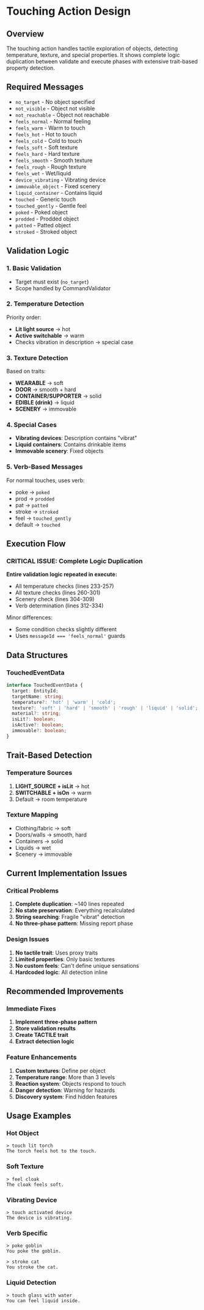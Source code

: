 # Touching Action Design

## Overview
The touching action handles tactile exploration of objects, detecting temperature, texture, and special properties. It shows complete logic duplication between validate and execute phases with extensive trait-based property detection.

## Required Messages
- `no_target` - No object specified
- `not_visible` - Object not visible
- `not_reachable` - Object not reachable
- `feels_normal` - Normal feeling
- `feels_warm` - Warm to touch
- `feels_hot` - Hot to touch
- `feels_cold` - Cold to touch
- `feels_soft` - Soft texture
- `feels_hard` - Hard texture
- `feels_smooth` - Smooth texture
- `feels_rough` - Rough texture
- `feels_wet` - Wet/liquid
- `device_vibrating` - Vibrating device
- `immovable_object` - Fixed scenery
- `liquid_container` - Contains liquid
- `touched` - Generic touch
- `touched_gently` - Gentle feel
- `poked` - Poked object
- `prodded` - Prodded object
- `patted` - Patted object
- `stroked` - Stroked object

## Validation Logic

### 1. Basic Validation
- Target must exist (`no_target`)
- Scope handled by CommandValidator

### 2. Temperature Detection
Priority order:
- **Lit light source** → hot
- **Active switchable** → warm
- Checks vibration in description → special case

### 3. Texture Detection
Based on traits:
- **WEARABLE** → soft
- **DOOR** → smooth + hard
- **CONTAINER/SUPPORTER** → solid
- **EDIBLE (drink)** → liquid
- **SCENERY** → immovable

### 4. Special Cases
- **Vibrating devices**: Description contains "vibrat"
- **Liquid containers**: Contains drinkable items
- **Immovable scenery**: Fixed objects

### 5. Verb-Based Messages
For normal touches, uses verb:
- poke → `poked`
- prod → `prodded`
- pat → `patted`
- stroke → `stroked`
- feel → `touched_gently`
- default → `touched`

## Execution Flow

### CRITICAL ISSUE: Complete Logic Duplication
**Entire validation logic repeated in execute:**
- All temperature checks (lines 233-257)
- All texture checks (lines 260-301)
- Scenery check (lines 304-309)
- Verb determination (lines 312-334)

Minor differences:
- Some condition checks slightly different
- Uses `messageId === 'feels_normal'` guards

## Data Structures

### TouchedEventData
```typescript
interface TouchedEventData {
  target: EntityId;
  targetName: string;
  temperature?: 'hot' | 'warm' | 'cold';
  texture?: 'soft' | 'hard' | 'smooth' | 'rough' | 'liquid' | 'solid';
  material?: string;
  isLit?: boolean;
  isActive?: boolean;
  immovable?: boolean;
}
```

## Trait-Based Detection

### Temperature Sources
1. **LIGHT_SOURCE + isLit** → hot
2. **SWITCHABLE + isOn** → warm
3. Default → room temperature

### Texture Mapping
- Clothing/fabric → soft
- Doors/walls → smooth, hard
- Containers → solid
- Liquids → wet
- Scenery → immovable

## Current Implementation Issues

### Critical Problems
1. **Complete duplication**: ~140 lines repeated
2. **No state preservation**: Everything recalculated
3. **String searching**: Fragile "vibrat" detection
4. **No three-phase pattern**: Missing report phase

### Design Issues
1. **No tactile trait**: Uses proxy traits
2. **Limited properties**: Only basic textures
3. **No custom feels**: Can't define unique sensations
4. **Hardcoded logic**: All detection inline

## Recommended Improvements

### Immediate Fixes
1. **Implement three-phase pattern**
2. **Store validation results**
3. **Create TACTILE trait**
4. **Extract detection logic**

### Feature Enhancements
1. **Custom textures**: Define per object
2. **Temperature range**: More than 3 levels
3. **Reaction system**: Objects respond to touch
4. **Danger detection**: Warning for hazards
5. **Discovery system**: Find hidden features

## Usage Examples

### Hot Object
```
> touch lit torch
The torch feels hot to the touch.
```

### Soft Texture
```
> feel cloak
The cloak feels soft.
```

### Vibrating Device
```
> touch activated device
The device is vibrating.
```

### Verb Specific
```
> poke goblin
You poke the goblin.

> stroke cat
You stroke the cat.
```

### Liquid Detection
```
> touch glass with water
You can feel liquid inside.
```